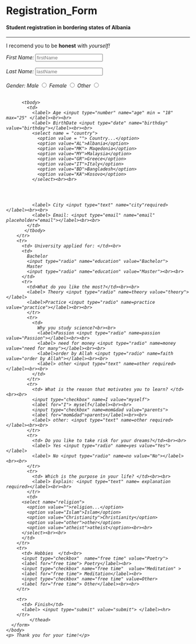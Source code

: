 # Registration_Form


<!Doctype html>
<html>
  <head></head>
  <body>
    <h4> Student registration in bordering states of Albania </h4><hr>
    <p> I recomend you to be <strong> honest</strong> with <em>yourself!</p>
    <form>
      <thead>
        <tr>
          <label> First Name: <input type="text" name="firstName" placeholder="firstName" required></label><br><br>
          <label> Last Name: <input type="text" name="lastName" placeholder="lastName" required></label><br><br>
          <label> Gender:</label>
          <label> Male <input type="radio" name="gender" value="male"></label>
          <label> Female <input type="radio" name="gender" value="female"></label>
          <label> Other <input type="radio" name="gender" value="other"></label><br><br>

          <tbody>
            <td>
              <label> Age <input type="number" name="age" min = "18" max="25" </label><br><br>
              <label> BirthDate <input type="date" name="birthday" value="birthday"></label><br><br>
              <select name = "country">
                <option value = ""> Country...</option>
                <option value="AL">Albania</option>
                <option value="MK"> Maqedonia</option>
                <option value="MY">Malaysia</option>
                <option value="GR">Greece</option>
                <option value="IT">Italy</option>
                <option value="BD">Bangladesh</option>
                <option value="KA">Kosovo</option>
              </select><br><br>

              	


              <label> City <input type="text" name="city"required> </label><br><br>
              <label> Email: <input type="email" name="email" placeholder="email"></label><br><br>
            </td>
           </tbody>
        </tr>
        <tr>
          <td> University applied for: </td><br>
          <td>
            Bachelor
            <input type="radio" name="education" value="Bachelor">
            Master
            <input type="radio" name="education" value="Master"><br><br>
          </td>
          <tr>
            <td>What do you like the most?</td><br><br>
            <label> Theory <input type="radio" name=theory value="theory"></label>
            <label>Practice <input type="radio" name=practice value="practice"></label><br><br>
            </tr>
            <tr>
              <td>
                Why you study science?<br><br>
                <label>Passion <input type="radio" name=passion value="Passion"></label><br><br>
                <label> need for money <input type="radio" name=money value="need for many"></label><br><br>
                <label>order by Allah <input type="radio" name=faith value="order by Allah"></label><br><br>
                <label> other <input type="text" name=other required></label><br><br>
              </td>
            </tr>
            <tr>
              <td> What is the reason that motivates you to learn? </td><br><br>
              <input type="checkbox" name=I value="myself">
              <label for="I"> myself</label><br><br>
              <input type="checkbox" name=mom&dad value="parents">
              <label for="mom&dad">parents</label><br><br>
              <label> other: <input type="text" name=other required></label><br><br>
            </tr>
            <tr>
              <td> Do you like to take risk for your dreams?</td><br><br>
              <label> Yes <input type="radio" name=yes value="Yes"></label> 
              <label> No <input type="radio" name=no value="No"></label><br><br>
            </tr>
            <tr>
              <td> Which is the purpose in your life? </td><br><br>
              <label> Explain: <input type="text" name= explanation required></label><br><br>
            </tr>
            <td>
          <select name="religion">
            <option value="">religion...</option>
            <option value="Islam">Islam</option>
            <option value="Christianity">Christianity</option>
            <option value="other">other</option>
            <option value="atheist">atheist</option><br><br>
          </select><br><br>
          </td>
        </tr>
        <tr>
          <td> Hobbies  </td><br>
          <input type="checkbox"  name="free time" value="Poetry">
          <label for="free time"> Poetry</label><br>
          <input type="checkbox" name="free time"  value="Meditation" >
          <label for="free time"> Meditation</label><br>
          <input type="checkbox" name="free time" value=Other>
          <label for="free time"> Other</label><br><br>
        </tr>

        <tr>
          <td> Finish</td>
          <label> <input type="submit" value="submit"> </label><hr>
        </tr>
             </thead>
      </form>
    </body>
    <p> Thank you for your time!</p>
</html>
